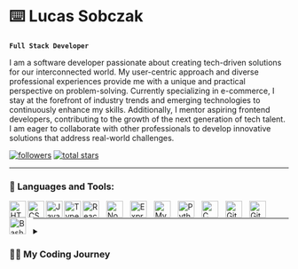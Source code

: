 # ⌨️ Lucas Sobczak

**`Full Stack Developer`**

I am a software developer passionate about creating tech-driven solutions for our interconnected world. My user-centric approach and diverse professional experiences provide me with a unique and practical perspective on problem-solving. Currently specializing in e-commerce, I stay at the forefront of industry trends and emerging technologies to continuously enhance my skills. Additionally, I mentor aspiring frontend developers, contributing to the growth of the next generation of tech talent. I am eager to collaborate with other professionals to develop innovative solutions that address real-world challenges.



 <p align="left">
      <a href="https://github.com/SobczakL?tab=followers">
         <img alt="followers" title="Follow me on Github" src="https://custom-icon-badges.demolab.com/github/followers/SobczakL?color=236ad3&labelColor=1155ba&style=for-the-badge&logo=person-add&label=Follow&logoColor=white"/></a>
      <a href="https://github.com/SobczakL?tab=repositories&sort=stargazers">
         <img alt="total stars" title="Total stars on GitHub" src="https://custom-icon-badges.demolab.com/github/stars/SobczakL?color=55960c&style=for-the-badge&labelColor=488207&logo=star"/></a>
   </p>

---

### 🧰 Languages and Tools:

<img align="left" alt="HTML" width="30px" style="padding:auto;" src="https://cdn.jsdelivr.net/gh/devicons/devicon/icons/html5/html5-plain.svg" />
<img align="left" alt="CSS" width="30px" style="padding:auto;" src="https://cdn.jsdelivr.net/gh/devicons/devicon/icons/css3/css3-plain.svg" />
<img align="left" alt="JavaScript" width="30px" style="padding:auto;" src="https://cdn.jsdelivr.net/gh/devicons/devicon/icons/javascript/javascript-plain.svg" />
<img align="left" alt="Typescript" width="30px" style="padding:auto;" src="https://cdn.jsdelivr.net/gh/devicons/devicon/icons/typescript/typescript-plain.svg" />
<img align="left" alt="React" width="30px" style="padding-right:10px;" src="https://cdn.jsdelivr.net/gh/devicons/devicon/icons/react/react-original.svg" />
<img align="left" alt="NodeJS" width="30px" style="padding-right:10px;" src="https://cdn.jsdelivr.net/gh/devicons/devicon/icons/nodejs/nodejs-original.svg" /> 
<img align="left" alt="Express" width="30px" style="padding-right:10px;" src="https://cdn.jsdelivr.net/gh/devicons/devicon/icons/express/express-original.svg" />  
<img align="left" alt="MySQL" width="30px" style="padding-right:10px;" src="https://cdn.jsdelivr.net/gh/devicons/devicon/icons/mysql/mysql-original.svg" />  
<img align="left" alt="Python" width="30px" style="padding-right:10px;" src="https://cdn.jsdelivr.net/gh/devicons/devicon/icons/python/python-plain.svg" />
<img align="left" alt="C" width="30px" style="padding-right:10px;" src="https://cdn.jsdelivr.net/gh/devicons/devicon/icons/c/c-original.svg" /> 
<img align="left" alt="Git" width="30px" style="padding-right:10px;" src="https://cdn.jsdelivr.net/gh/devicons/devicon/icons/git/git-original.svg" />
<img align="left" alt="GitHub" width="30px" style="padding-right:10px;" src="https://cdn.jsdelivr.net/gh/devicons/devicon/icons/github/github-original.svg" />
<img align="left" alt="Bash" width="30px" style="padding-right:10px;" src="https://cdn.jsdelivr.net/gh/devicons/devicon/icons/bash/bash-original.svg" />
<br />

---

<details>
 <summary><h3>👨‍💻 My Coding Journey</h3></summary>
 <p>In 2020, during the COVID-19 pandemic, I began learning Python to pass the time. To my surprise, I quickly fell in love with programming and decided to explore its possibilities further. Starting with games and websites, I enjoyed the hands-on experience of bringing my creations to life. This ignited my self-study journey, where I delved into using Python to interact with my operating system and began Harvard's open-source CS101 course.</p>
<br/>
<p>
Initially, I never considered programming as a potential career due to misconceptions about the need for extensive mathematical skills. However, after dedicating about a year to small projects, I decided to take my learning more seriously. Overcoming my self-doubts, I committed to a daily routine of coding, reading, utilizing online resources, and following tutorials to expand my knowledge.
</p>
<br/>
<p>
Balancing my career and study schedule proved challenging, so I sought additional support by enrolling in a boot camp. This experience provided the boost I needed to overcome the plateau I was facing and increased my confidence in adopting new technologies. I am proud of the decision I made to embark on this new career journey. It has not only allowed me to grow my technical skills but also introduced me to a welcoming community where I feel a strong sense of belonging and pride.
</p>
<br/>
<p>
Every day, I strive to push myself further. Programming has become an integral part of my life and has positively impacted my overall well-being. Throughout my learning journey, I have noticed significant changes in my thinking process: I have nurtured my curiosity, strengthened my problem-solving skills, and developed a tenacity that drives me to one day become a leader in the field. I look forward to what lies ahead in this lifelong journey.
</p>
